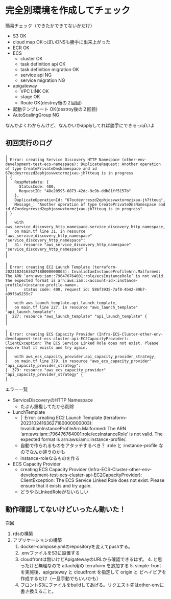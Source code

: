 # 完全別環境を作成してチェック

簡易チェック（できたかできてないかだけ）
- S3 OK
- cloud map OKっぽいDNSも勝手に出来上がった
- ECR OK
- ECS
  - cluster OK 
  - task definition api OK
  - task definition migration OK
  - service api NG
  - service migration NG
- apigateway 
  - VPC LINK OK
  - stage OK
  - Route OK(destroy後の２回目)
- 起動テンプレート OK(destroy後の２回目)
- AutoScalingGroup NG

なんかよくわからんけど、なんかいかapplyしてれば勝手にできるっぽいよ

## 初回実行のログ

```agsl
╷
│ Error: creating Service Discovery HTTP Namespace (other-env-development-test-ecs-namespace): DuplicateRequest: Another operation of type CreatePrivateDnsNamespace and id 67ocdeyrreszd2ephjosvwxtormzjxau-jh7tteuq is in progress
│ {
│   RespMetadata: {
│     StatusCode: 400,
│     RequestID: "48e20595-6873-42dc-9c9b-ddb81ff5157b"
│   },
│   DuplicateOperationId: "67ocdeyrreszd2ephjosvwxtormzjxau-jh7tteuq",
│   Message_: "Another operation of type CreatePrivateDnsNamespace and id 67ocdeyrreszd2ephjosvwxtormzjxau-jh7tteuq is in progress"
│ }
│
│   with aws_service_discovery_http_namespace.service_discovery_http_namespace,
│   on main.tf line 31, in resource "aws_service_discovery_http_namespace" "service_discovery_http_namespace":
│   31: resource "aws_service_discovery_http_namespace" "service_discovery_http_namespace" {
│
╵
╷
│ Error: creating EC2 Launch Template (terraform-20231024163627180000000003): InvalidIamInstanceProfileArn.Malformed: The ARN ‘arn:aws:iam::796476764001:role/ecsInstanceRole’ is not valid. The expected format is arn:aws:iam::<account-id>:instance-profile/<instance-profile-name>.
│       status code: 400, request id: 586f3935-7af8-4b42-89b7-a99f5a5255c7
│
│   with aws_launch_template.api_launch_template,
│   on main.tf line 227, in resource "aws_launch_template" "api_launch_template":
│  227: resource "aws_launch_template" "api_launch_template" {
│
╵
╷
│ Error: creating ECS Capacity Provider (Infra-ECS-Cluster-other-env-development-test-ecs-cluster-api-EC2CapacityProvider): ClientException: The ECS Service Linked Role does not exist. Please ensure that it exists and try again.
│
│   with aws_ecs_capacity_provider.api_capacity_provider_strategy,
│   on main.tf line 379, in resource "aws_ecs_capacity_provider" "api_capacity_provider_strategy":
│  379: resource "aws_ecs_capacity_provider" "api_capacity_provider_strategy" {
│
```
エラー一覧
- ServiceDiscoveryのHTTP Namespace
  - たぶん重複してたから削除
- LunchTemplate
  - │ Error: creating EC2 Launch Template (terraform-20231024163627180000000003): InvalidIamInstanceProfileArn.Malformed: The ARN ‘arn:aws:iam::796476764001:role/ecsInstanceRole’ is not valid. The expected format is arn:aws:iam::<account-id>:instance-profile/<instance-profile-name>.
  - 自動で作られるものをアタッチするべき？ :role と :instance-profile なのでなんか違うのかも
  - instance-roleなるものを作る
- ECS Capacity Provider
  - creating ECS Capacity Provider (Infra-ECS-Cluster-other-env-development-test-ecs-cluster-api-EC2CapacityProvider): ClientException: The ECS Service Linked Role does not exist. Please ensure that it exists and try again.
  - どうやらLInkedRoleがないらしい

## 動作確認してないけどいったん動いた！

次回
1. rdsの構築
2. アプリケーションの構築
   1. docker-compose.ymlのrepositoryを変えてpushする。
   2. .envファイルをS3に設置する
   3. cloudfrontは無いけどApigatewayのURLから確認できるはず。
      4. と思ったけど無理なので attach用の terraform を追加する
      5. simple-front を実施後、apigateway と cloudfront を指定して origin と ビヘイビアを作成するだけ（一旦手動でもいいかも）
   6. フロントS3にファイルをbuildしてあげる。リクエスト先はother-envに書き換えること。
